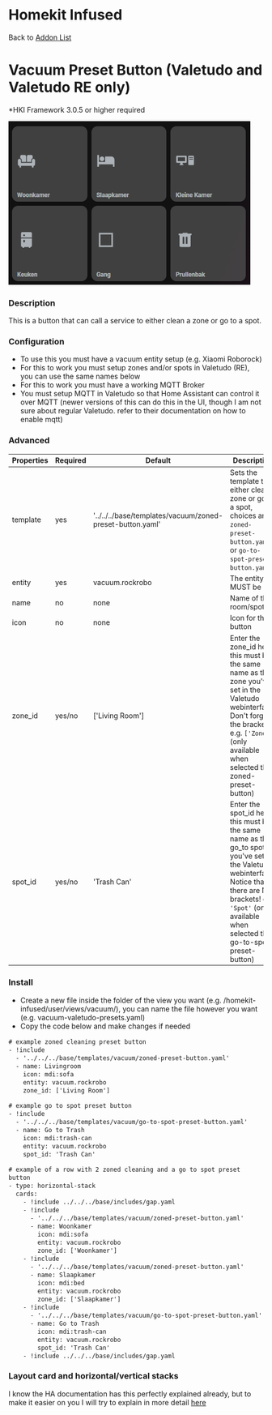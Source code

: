 # Homekit Infused

Back to [Addon List](../addon_list.md)

# Vacuum Preset Button (Valetudo and Valetudo RE only)
*HKI Framework 3.0.5 or higher required

![Homekit Infused](../images/vacuum-valetudo-zoned-cleaning-presets.png)

### Description
This is a button that can call a service to either clean a zone or go to a spot.

### Configuration
- To use this you must have a vacuum entity setup (e.g. Xiaomi Roborock)
- For this to work you must setup zones and/or spots in Valetudo (RE), you can use the same names below
- For this to work you must have a working MQTT Broker
- You must setup MQTT in Valetudo so that Home Assistant can control it over MQTT (newer versions of this can do this in the UI, though I am not sure about regular Valetudo. refer to their documentation on how to enable mqtt)

### Advanced

| Properties | Required | Default | Description |
|----------------------------------|-------------|----------------------------------|----------------------------------------------------------------------------------------------------------------------------------------------------------------------|
| template | yes | '../../../base/templates/vacuum/zoned-preset-button.yaml' | Sets the template to either clean a zone or go to a spot, choices are `zoned-preset-button.yaml` or `go-to-spot-preset-button.yaml` |
| entity | yes | vacuum.rockrobo | The entity MUST be  |
| name | no | none | Name of the room/spot |
| icon | no | none | Icon for the button |
| zone_id | yes/no | ['Living Room'] | Enter the zone_id here, this must be the same name as the zone you've set in the Valetudo webinterface! Don't forget the brackets! e.g. `['Zone']` (only available when selected the zoned-preset-button) |
| spot_id | yes/no | 'Trash Can' | Enter the spot_id here, this must be the same name as the go_to spot you've set in the Valetudo webinterface! Notice that there are NO brackets! e.g. `'Spot'` (only available when selected the go-to-spot-preset-button) |

### Install
- Create a new file inside the folder of the view you want (e.g. /homekit-infused/user/views/vacuum/), you can name the file however you want (e.g. vacuum-valetudo-presets.yaml)
- Copy the code below and make changes if needed

```
# example zoned cleaning preset button
- !include
  - '../../../base/templates/vacuum/zoned-preset-button.yaml'
  - name: Livingroom
    icon: mdi:sofa
    entity: vacuum.rockrobo
    zone_id: ['Living Room']
```
```
# example go to spot preset button
- !include
  - '../../../base/templates/vacuum/go-to-spot-preset-button.yaml'
  - name: Go to Trash
    icon: mdi:trash-can
    entity: vacuum.rockrobo
    spot_id: 'Trash Can'
```
```
# example of a row with 2 zoned cleaning and a go to spot preset button
- type: horizontal-stack
  cards:
    - !include ../../../base/includes/gap.yaml
    - !include
      - '../../../base/templates/vacuum/zoned-preset-button.yaml'
      - name: Woonkamer
        icon: mdi:sofa
        entity: vacuum.rockrobo
        zone_id: ['Woonkamer']
    - !include
      - '../../../base/templates/vacuum/zoned-preset-button.yaml'
      - name: Slaapkamer
        icon: mdi:bed
        entity: vacuum.rockrobo
        zone_id: ['Slaapkamer']
    - !include
      - '../../../base/templates/vacuum/go-to-spot-preset-button.yaml'
      - name: Go to Trash
        icon: mdi:trash-can
        entity: vacuum.rockrobo
        spot_id: 'Trash Can'
    - !include ../../../base/includes/gap.yaml
```

### Layout card and horizontal/vertical stacks
I know the HA documentation has this perfectly explained already, but to make it easier on you I will try to explain in more detail [here](../addons/stacks.md)
